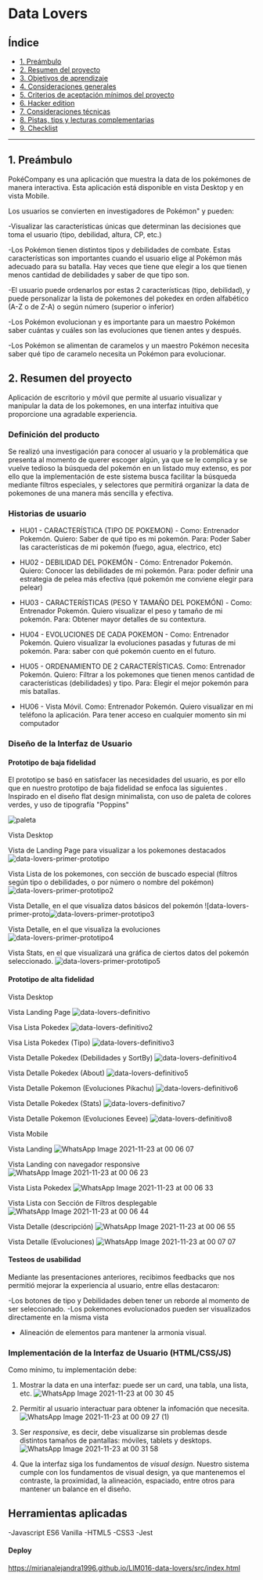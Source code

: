 # Data Lovers

## Índice

* [1. Preámbulo](#1-preámbulo)
* [2. Resumen del proyecto](#2-resumen-del-proyecto)
* [3. Objetivos de aprendizaje](#3-objetivos-de-aprendizaje)
* [4. Consideraciones generales](#4-consideraciones-generales)
* [5. Criterios de aceptación mínimos del proyecto](#5-criterios-de-aceptación-mínimos-del-proyecto)
* [6. Hacker edition](#6-hacker-edition)
* [7. Consideraciones técnicas](#7-consideraciones-técnicas)
* [8. Pistas, tips y lecturas complementarias](#8-pistas-tips-y-lecturas-complementarias)
* [9. Checklist](#9-checklist)

***

## 1. Preámbulo

PokéCompany es una aplicación que muestra la data de los pokémones de manera interactiva. Esta aplicación está disponible en vista Desktop y en vista Mobile. 

Los usuarios se convierten en investigadores de Pokémon" y pueden:

-Visualizar las características únicas que determinan las decisiones que toma el usuario (tipo, debilidad, altura, CP, etc.)

-Los Pokémon tienen distintos tipos y debilidades de combate. Estas características son importantes
cuando el usuario elige al Pokémon más adecuado para su batalla. Hay veces que tiene que elegir a los que tienen menos cantidad de debilidades y saber de que tipo son. 

-El usuario puede ordenarlos por estas 2 características (tipo, debilidad), y puede personalizar 
la lista de pokemones del pokedex en orden alfabético (A-Z o de Z-A) o según número (superior o inferior)

-Los Pokémon evolucionan y es importante para un maestro Pokémon saber cuántas y cuáles son las evoluciones que tienen antes y después.

-Los Pokémon se alimentan de caramelos y un maestro Pokémon necesita saber qué tipo de caramelo necesita un Pokémon para evolucionar.

## 2. Resumen del proyecto

Aplicación de escritorio y móvil que permite al usuario visualizar y manipular la data de los pokemones, en una interfaz intuitiva que proporcione una agradable experiencia.

### Definición del producto

Se realizó una investigación para conocer al usuario y la problemática que presenta al momento de querer escoger algún, ya que se le complica y se vuelve tedioso la búsqueda del pokemón en un listado muy extenso, es por ello que la implementación de este sistema busca facilitar la búsqueda mediante filtros especiales, y selectores que permitirá organizar la data de pokemones de una manera más sencilla y efectiva.

### Historias de usuario

* HU01 - CARACTERÍSTICA (TIPO DE POKEMON) - Como: Entrenador Pokemón. Quiero: Saber de qué tipo es mi pokemón. Para: Poder Saber las características de mi pokemón (fuego, agua, electrico, etc)

* HU02 - DEBILIDAD DEL POKEMÓN - Cómo: Entrenador Pokemón. Quiero: Conocer las debilidades de mi pokemón. Para: poder definir una estrategia de pelea más efectiva (qué pokemón me conviene elegir para pelear)

* HU03 - CARACTERÍSTICAS (PESO Y TAMAÑO DEL POKEMÓN) - Como: Entrenador Pokemón. Quiero visualizar el peso y tamaño de mi pokemón. Para:  Obtener mayor detalles de su contextura.

* HU04 - EVOLUCIONES DE CADA POKEMON - Como: Entrenador Pokemón. Quiero visualizar la evoluciones pasadas y futuras de mi pokemón. Para: saber con qué pokemón cuento en el futuro.

* HU05 - ORDENAMIENTO DE 2 CARACTERÍSTICAS. Como: Entrenador Pokemón. Quiero: Filtrar a los pokemones que tienen menos cantidad de características (debilidades) y tipo. Para: Elegir el mejor pokemón para mis batallas.

* HU06 - Vista Móvil. Como: Entrenador Pokemón. Quiero visualizar en mi teléfono la aplicación. Para tener acceso en cualquier momento sin mi computador

### Diseño de la Interfaz de Usuario

#### Prototipo de baja fidelidad

El prototipo se basó en satisfacer las necesidades del usuario, es por ello que en nuestro prototipo de baja fidelidad se enfoca las siguientes .
Inspirado en el diseño flat design minimalista, con uso de paleta de colores verdes, y uso de tipografía "Poppins" 

![paleta](https://user-images.githubusercontent.com/91838806/142975255-66aec199-2faa-4149-8d70-7ac203edecda.png)

Vista Desktop

Vista de Landing Page para visualizar a los pokemones destacados
![data-lovers-primer-prototipo](https://user-images.githubusercontent.com/91838806/142973694-444ae707-4bbb-4734-a513-36c0d213efce.png)

Vista Lista de los pokemones, con sección de buscado especial (filtros según tipo o debilidades, o por número o nombre del pokémon)
![data-lovers-primer-prototipo2](https://user-images.githubusercontent.com/91838806/142973959-77e86cbb-b050-4cb2-94c5-9db70a544e95.png)

Vista Detalle, en el que visualiza datos básicos del pokemón
![data-lovers-primer-proto![data-lovers-primer-prototipo3](https://user-images.githubusercontent.com/91838806/142973731-6587723f-b0d7-4579-9c2b-885c94d5f550.png)

Vista Detalle, en el que visualiza la evoluciones
![data-lovers-primer-prototipo4](https://user-images.githubusercontent.com/91838806/142973745-4acd9c55-2e5f-4814-a2d4-88cfa275de70.png)

Vista Stats, en el que visualizará una gráfica de ciertos datos del pokemón seleccionado.
![data-lovers-primer-prototipo5](https://user-images.githubusercontent.com/91838806/142973758-63eda3a8-9b08-49b2-b2f7-e803cba50231.png)

#### Prototipo de alta fidelidad

Vista Desktop

Vista Landing Page
![data-lovers-definitivo](https://user-images.githubusercontent.com/91838806/142974266-fb7cb5ef-a6e4-4e59-8ae6-50ba4bf8afa4.png)

Visa Lista Pokedex
![data-lovers-definitivo2](https://user-images.githubusercontent.com/91838806/142974286-2b1c93ae-aec0-4a3c-af12-fef63406aa4c.png)

Visa Lista Pokedex (Tipo)
![data-lovers-definitivo3](https://user-images.githubusercontent.com/91838806/142974294-e0a6edb5-b0db-4f72-9937-e241696b3bac.png)

Vista Detalle Pokedex (Debilidades y SortBy)
![data-lovers-definitivo4](https://user-images.githubusercontent.com/91838806/142974307-4b237eec-b988-4476-b255-caa49737e915.png)

Vista Detalle Pokedex (About)
![data-lovers-definitivo5](https://user-images.githubusercontent.com/91838806/142974320-79236751-bd59-4920-88a5-cce29a85f9a8.png)

Vista Detalle Pokemon (Evoluciones Pikachu)
![data-lovers-definitivo6](https://user-images.githubusercontent.com/91838806/142974336-9f70f7a0-5f62-41ef-b86b-4013f3fac796.png)

Vista Detalle Pokedex (Stats)
![data-lovers-definitivo7](https://user-images.githubusercontent.com/91838806/142974346-32956ff2-cc5a-444a-a11a-75367e6d7c8c.png)

Vista Detalle Pokemon (Evoluciones Eevee)
![data-lovers-definitivo8](https://user-images.githubusercontent.com/91838806/142974354-4790d0b0-72bd-4695-acd2-b5fac7871e49.png)


Vista Mobile

Vista Landing
![WhatsApp Image 2021-11-23 at 00 06 07](https://user-images.githubusercontent.com/91838806/142974834-c73d39c2-da25-4bd8-a650-9b5cbd2b4da1.jpeg)

Vista Landing con navegador responsive
![WhatsApp Image 2021-11-23 at 00 06 23](https://user-images.githubusercontent.com/91838806/142974837-7f049021-809c-4140-9971-1e3fbfd7a53d.jpeg)

Vista Lista Pokedex
![WhatsApp Image 2021-11-23 at 00 06 33](https://user-images.githubusercontent.com/91838806/142974842-0cf4f36d-ca48-4185-8307-0ccfef7930f2.jpeg)

Vista Lista con Sección de Filtros desplegable
![WhatsApp Image 2021-11-23 at 00 06 44](https://user-images.githubusercontent.com/91838806/142974855-9510d23c-78b9-4dc3-8e51-4ce0b4b59530.jpeg)

Vista Detalle (descripción)
![WhatsApp Image 2021-11-23 at 00 06 55](https://user-images.githubusercontent.com/91838806/142974864-91300c31-c4bb-4dd6-b53c-a327120caf71.jpeg)

Vista Detalle (Evoluciones)
![WhatsApp Image 2021-11-23 at 00 07 07](https://user-images.githubusercontent.com/91838806/142974872-0fea8f40-b734-48d2-a8d0-5e03d81ddc42.jpeg)


#### Testeos de usabilidad

Mediante las presentaciones anteriores, recibimos feedbacks que nos permitió mejorar la experiencia al usuario, entre ellas destacaron:

-Los botones de tipo y Debilidades deben tener un reborde al momento de ser seleccionado.
-Los pokemones evolucionados pueden ser visualizados directamente en la misma vista
- Alineación de elementos para mantener la armonia visual.

### Implementación de la Interfaz de Usuario (HTML/CSS/JS)



Como mínimo, tu implementación debe:

1. Mostrar la data en una interfaz: puede ser un card, una tabla, una lista,
   etc.
   ![WhatsApp Image 2021-11-23 at 00 30 45](https://user-images.githubusercontent.com/91838806/142975567-b4aaa48f-7bf3-4f52-9443-57a110b28b37.jpeg)

   
2. Permitir al usuario interactuar para obtener la infomación que necesita.
![WhatsApp Image 2021-11-23 at 00 09 27 (1)](https://user-images.githubusercontent.com/91838806/142975542-2fd77978-6abd-4e77-b331-296043ba3063.jpeg)


3. Ser _responsive_, es decir, debe visualizarse sin problemas desde distintos
   tamaños de pantallas: móviles, tablets y desktops.
   ![WhatsApp Image 2021-11-23 at 00 31 58](https://user-images.githubusercontent.com/91838806/142975657-ac3db791-6aef-4895-aae4-924f3632d80d.jpeg)

4. Que la interfaz siga los fundamentos de _visual design_.
  Nuestro sistema cumple con los fundamentos de visual design, ya que mantenemos el contraste, la proximidad, la alineación, espaciado, entre otros para mantener un balance en el diseño.

## Herramientas aplicadas

-Javascript ES6 Vanilla
-HTML5
-CSS3
-Jest

#### Deploy

https://mirianalejandra1996.github.io/LIM016-data-lovers/src/index.html

